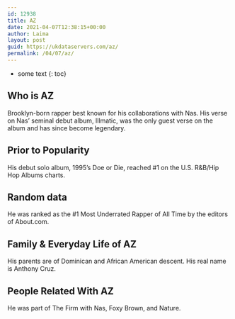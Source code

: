 ```yaml
---
id: 12938
title: AZ
date: 2021-04-07T12:38:15+00:00
author: Laima
layout: post
guid: https://ukdataservers.com/az/
permalink: /04/07/az/
---
```


* some text
{: toc}


## Who is AZ
                  
                  
                  
Brooklyn-born rapper best known for his collaborations with Nas. His verse on Nas&#8217; seminal debut album, Illmatic, was the only guest verse on the album and has since become legendary.
                  
              
            
              
            
                
                
                
## Prior to Popularity
                  
                  
                  
His debut solo album, 1995&#8217;s Doe or Die, reached #1 on the U.S. R&B/Hip Hop Albums charts.
                  
              
            
              
            
                
                
                
## Random data
                  
                  
                  
He was ranked as the #1 Most Underrated Rapper of All Time by the editors of About.com.
                  
              
            
              
            
                
                
                
## Family & Everyday Life of AZ
                  
                  
                  
His parents are of Dominican and African American descent. His real name is Anthony Cruz.
                  
              
            
              
            
                
                
                
## People Related With AZ
                  
                  
                  
He was part of The Firm with Nas, Foxy Brown, and Nature.
                  
              
            
              
            
                
              
            
              
              
            
            
              
            
          
          
          